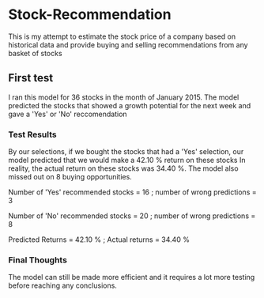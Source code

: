 # Stock-Recommendation
This is my attempt to estimate the stock price of a company based on historical data and provide buying and selling recommendations from any basket of stocks 

## First test
I ran this model for 36 stocks in the month of January 2015. The model predicted the stocks that showed a growth potential for the next week and gave a 'Yes' or 'No' reccomendation 
### Test Results
By our selections, if we bought the stocks that had a 'Yes' selection, our model predicted that we would make a 42.10 % return on these stocks
In reality, the actual return on these stocks was 34.40 %. The model also missed out on 8 buying opportunities. 

Number of 'Yes' recommended stocks = 16 ; number of wrong predictions = 3

Number of 'No' recommended stocks = 20 ; number of wrong predictions = 8

Predicted Returns = 42.10 %    ;  Actual returns = 34.40 %

### Final Thoughts 
The model can still be made more efficient and it requires a lot more testing  before reaching any conclusions. 
